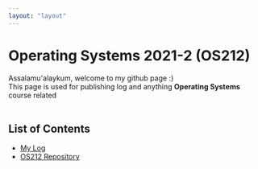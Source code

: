 ```yaml
---
layout: "layout"
---
```


# Operating Systems 2021-2 (OS212)

Assalamu'alaykum, welcome to my github page :)
<br>
This page is used for publishing log and anything **Operating Systems** course related
<br><br>
## List of Contents

- [My Log](https://yudha-haris.github.io/os212/TXT/mylog.txt)
- [OS212 Repository](https://github.com/yudha-haris/os212/)
